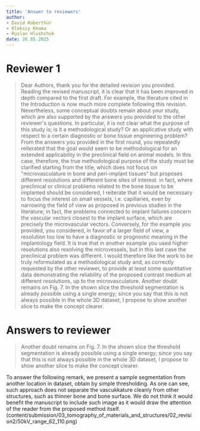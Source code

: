 ```yaml
---
title: 'Answer to reviewers'
author:
- David Haberthür
- Oleksiy Khoma
- Ruslan Hlushchuk
date: 26.05.2025
---
```


# Reviewer 1

> Dear Authors, thank you for the detailed revision you provided. Reading the revised manuscript, it is clear that it has been improved in depth compared to the first draft. For example, the literature cited in the Introduction is now much more complete following this revision.
> Nevertheless, some conceptual doubts remain about your study, which are also supported by the answers you provided to the other reviewer's questions.
> In particular, it is not clear what the purpose of this study is; is it a methodological study? Or an applicative study with respect to a certain diagnostic or bone tissue engineering problem?
> From the answers you provided in the first round, you repeatedly reiterated that the goal would seem to be methodological for an extended applicability in the preclinical field on animal models.
> In this case, therefore, the true methodological purpose of the study must be clarified starting from the title, which does not focus on "microvasculature in bone and peri-implant tissues" but proposes different resolutions and different bone sites of interest. in fact, where preclinical or clinical problems related to the bone tissue to be implanted should be considered, I reiterate that it would be necessary to focus the interest on small vessels, i.e. capillaries, even by narrowing the field of view as proposed in previous studies in the literature; in fact, the problems connected to implant failures concern the vascular vectors closest to the implant surface, which are precisely the microvascular vectors. Conversely, for the example you provided, you considered, in favor of a larger field of view, a resolution too low to have a diagnostic or prognostic meaning in the implantology field.
> It is true that in another example you used higher resolutions also resolving the microvessels, but in this last case the preclinical problem was different.
> I would therefore like the work to be truly reformulated as a methodological study and, as correctly requested by the other reviewer, to provide at least some quantitative data demonstrating the reliability of the proposed contrast medium at different resolutions, up to the microvasculature.
> Another doubt remains on Fig. 7. In the shown slice the threshold segmentation is already possible using a single energy; since you say that this is not always possible in the whole 3D dataset, I propose to show another slice to make the concept clearer.

# Answers to reviewer

> Another doubt remains on Fig. 7. In the shown slice the threshold segmentation is already possible using a single energy; since you say that this is not always possible in the whole 3D dataset, I propose to show another slice to make the concept clearer.

To answer the following remark, we present a sample segmentation from another location in dataset, obtain by simple thresholding. As one can see, such approach does not separate the vascukkature cleanly from other structures, such as thinner bone and bone surface. We do not think it would benefit the manuscript to include such image as it would draw the attention of the reader from the proposed method itself.
(content/submission/03_tomography_of_materials_and_structures/02_revision2/50kV_range_62_110.png)
